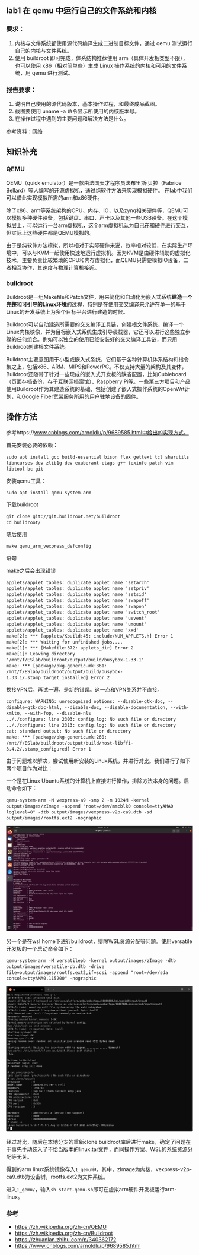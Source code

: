 ## lab1 在 qemu 中运行自己的文件系统和内核
### 要求：
1. 内核与文件系统都使用源代码编译生成二进制目标文件，通过 qemu 测试运行自己的内核与文件系统。
2. 使用 buildroot 即可完成，体系结构推荐使用 arm（具体开发板类型不限），也可以使用 x86（相对简单些）生成 Linux 操作系统的内核和可用的文件系统，用 qemu 进行测试。

### 报告要求：
1. 说明自己使用的源代码版本，基本操作过程，和最终成品截图。
2. 截图要使用 uname -a 命令显示所使用的内核版本号。
3. 在操作过程中遇到的主要问题和解决方法是什么。

参考资料：网络

## 知识补充
### QEMU
QEMU（quick emulator）是一款由法国天才程序员法布里斯·贝拉（Fabrice Bellard）等人编写的开源虚拟机，通过纯软件方法来实现模拟硬件。
在lab中我们可以借此实现模拟所需的arm和x86硬件。

除了x86、arm等系统架构的CPU、内存、IO，以及zynq相关硬件等，QEMU可以模拟多种硬件设备，包括键盘、串口、声卡以及其他一些USB设备。在这个模拟层上，可以运行一台arm虚拟机，这个arm虚拟机认为自己在和硬件进行交互，但实际上这些硬件都是QEMU模拟的。

由于是纯软件方法模拟，所以相对于实际硬件来说，效率相对较低，在实际生产环境中，可以与KVM一起使用快速地运行虚拟机。因为KVM是由硬件辅助的虚拟化技术，主要负责比较繁琐的CPU和内存虚拟化，而QEMU只需要模拟IO设备，二者相互协作，其速度与物理计算机接近。


### buildroot
Buildroot是一组Makefile和Patch文件，用来简化和自动化为嵌入式系统**建造一个完整和可引导的Linux环境**的过程，特别是在使用交叉编译来允许在单一的基于Linux的开发系统上为多个目标平台进行建造的时候。

Buildroot可以自动建造所需要的交叉编译工具链，创建根文件系统，编译一个Linux内核映像，并为目标嵌入式系统生成引导装载器，它还可以进行这些独立步骤的任何组合。例如可以独立的使用已经安装好的交叉编译工具链，而只用Buildroot创建根文件系统。

Buildroot主要意图用于小型或嵌入式系统，它们基于各种计算机体系结构和指令集之上，包括x86、ARM、MIPS和PowerPC。不仅支持大量的架构及其变体，Buildroot还随带了针对一些现成的嵌入式开发板的缺省配置，比如Cubieboard（页面存档备份，存于互联网档案馆）、Raspberry Pi等。一些第三方项目和产品使用Buildroot作为其建造系统的基础，包括创建了嵌入式操作系统的OpenWrt计划，和Google Fiber宽带服务所用的用户驻地设备的固件。

## 操作方法


参考https://www.cnblogs.com/arnoldlu/p/9689585.html中给出的实现方式。

首先安装必要的依赖：
```shell
sudo apt install gcc build-essential bison flex gettext tcl sharutils libncurses-dev zlib1g-dev exuberant-ctags g++ texinfo patch vim libtool bc git
```

安装qemu工具：
```shell
sudo apt install qemu-system-arm
```

下载buildroot
```shell
git clone git://git.buildroot.net/buildroot
cd buildroot/
```

随后使用
```shell
make qemu_arm_vexpress_defconfig
```
语句

make之后会出现错误
```shell
applets/applet_tables: duplicate applet name 'setarch'
applets/applet_tables: duplicate applet name 'setpriv'
applets/applet_tables: duplicate applet name 'setsid'
applets/applet_tables: duplicate applet name 'swapoff'
applets/applet_tables: duplicate applet name 'swapon'
applets/applet_tables: duplicate applet name 'switch_root'
applets/applet_tables: duplicate applet name 'uevent'
applets/applet_tables: duplicate applet name 'umount'
applets/applet_tables: duplicate applet name 'xxd'
make[2]: *** [applets/Kbuild:45: include/NUM_APPLETS.h] Error 1
make[2]: *** Waiting for unfinished jobs....
make[1]: *** [Makefile:372: applets_dir] Error 2
make[1]: Leaving directory '/mnt/f/ESlab/buildroot/output/build/busybox-1.33.1'
make: *** [package/pkg-generic.mk:361: /mnt/f/ESlab/buildroot/output/build/busybox-1.33.1/.stamp_target_installed] Error 2
```

换接VPN后，再试一遍，是新的错误。这一点和VPN关系并不直接。
```shell
configure: WARNING: unrecognized options: --disable-gtk-doc, --disable-gtk-doc-html, --disable-doc, --disable-documentation, --with-xmlto, --with-fop, --disable-nls
.././configure: line 2303: config.log: No such file or directory
.././configure: line 2313: config.log: No such file or directory
cat: standard output: No such file or directory
make: *** [package/pkg-generic.mk:260: /mnt/f/ESlab/buildroot/output/build/host-libffi-3.4.2/.stamp_configured] Error 1
```

由于问题难以解决，尝试使用新安装的Linux系统，并进行对比。我们进行了如下两个项目作为对比：

一个是在Linux Ubuntu系统的计算机上直接进行操作，排除方法本身的问题。启动命令如下：
```shell
qemu-system-arm -M vexpress-a9 -smp 2 -m 1024M -kernel output/images/zImage -append "root=/dev/mmcblk0 console=ttyAMA0 loglevel=8" -dtb output/images/vexpress-v2p-ca9.dtb -sd output/images/rootfs.ext2 -nographic
```
![image-20210813145633937](assets/image-20210813145633937.png)

另一个是在wsl home下进行buildroot，排除WSL资源分配等问题。使用versatile开发板的一个启动命令如下：
```shell
qemu-system-arm -M versatilepb -kernel output/images/zImage -dtb output/images/versatile-pb.dtb -drive file=output/images/rootfs.ext2,if=scsi -append "root=/dev/sda console=ttyAMA0,115200" -nographic
```

![image-20210813144739650](assets/image-20210813144739650.png)

经过对比，随后在本地分支的重新clone buildroot库后进行make，确定了问题在于事先手动装入了不恰当版本的linux.tar文件，而同操作方案、WSL的系统资源分配等无关。

得到的arm linux系统镜像存入`1_qemu`中。其中，zImage为内核，vexpress-v2p-ca9.dtb为设备树，rootfs.ext2为文件系统。

进入`1_qemu/`，输入`sh start-qemu.sh`即可在虚拟arm硬件开发板运行arm-linux。

### 参考

- https://zh.wikipedia.org/zh-cn/QEMU
- https://zh.wikipedia.org/zh-cn/Buildroot
- https://zhuanlan.zhihu.com/p/340362172
- https://www.cnblogs.com/arnoldlu/p/9689585.html